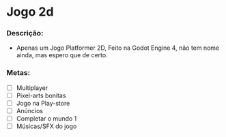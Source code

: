 # **Jogo 2d**
### **Descrição:**
 - Apenas um Jogo Platformer 2D, Feito na Godot Engine 4, não tem nome ainda, mas espero que de certo.
 ### **Metas:**
 - [ ] Multiplayer
 - [ ] Pixel-arts bonitas
 - [ ] Jogo na Play-store
 - [ ] Anúncios
 - [ ] Completar o mundo 1
 - [ ] Músicas/SFX do jogo
